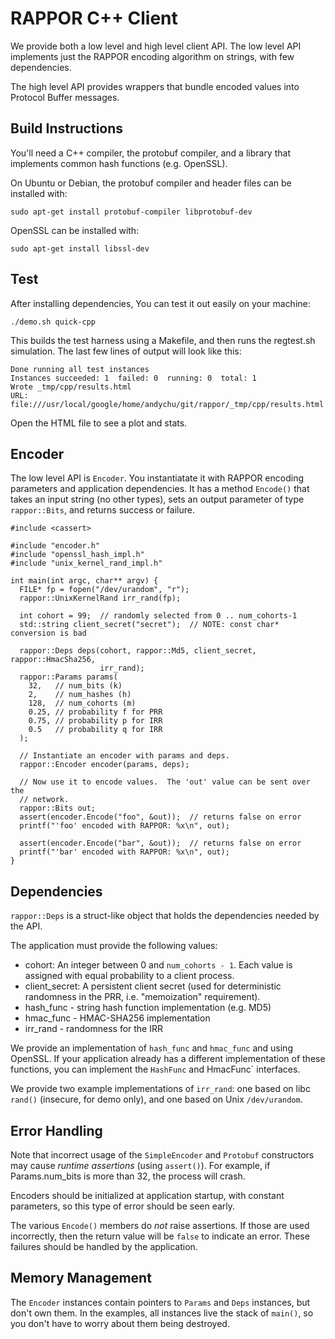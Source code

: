 RAPPOR C++ Client
=================

We provide both a low level and high level client API.  The low level API
implements just the RAPPOR encoding algorithm on strings, with few
dependencies.

The high level API provides wrappers that bundle encoded values into Protocol
Buffer messages.

Build Instructions
------------------

You'll need a C++ compiler, the protobuf compiler, and a library that
implements common hash functions (e.g. OpenSSL).

On Ubuntu or Debian, the protobuf compiler and header files can be installed
with:

    sudo apt-get install protobuf-compiler libprotobuf-dev

OpenSSL can be installed with:

    sudo apt-get install libssl-dev

Test
----

After installing dependencies, You can test it out easily on your machine:

    ./demo.sh quick-cpp

This builds the test harness using a Makefile, and then runs the regtest.sh
simulation.  The last few lines of output will look like this:

    Done running all test instances
    Instances succeeded: 1  failed: 0  running: 0  total: 1
    Wrote _tmp/cpp/results.html
    URL: file:///usr/local/google/home/andychu/git/rappor/_tmp/cpp/results.html

Open the HTML file to see a plot and stats.


Encoder
-------

The low level API is `Encoder`.  You instantiatate it with RAPPOR encoding
parameters and application dependencies.  It has a method `Encode()` that takes
an input string (no other types), sets an output parameter of type
`rappor::Bits`, and returns success or failure.

    #include <cassert>

    #include "encoder.h"
    #include "openssl_hash_impl.h"
    #include "unix_kernel_rand_impl.h"

    int main(int argc, char** argv) {
      FILE* fp = fopen("/dev/urandom", "r");
      rappor::UnixKernelRand irr_rand(fp);

      int cohort = 99;  // randomly selected from 0 .. num_cohorts-1
      std::string client_secret("secret");  // NOTE: const char* conversion is bad

      rappor::Deps deps(cohort, rappor::Md5, client_secret, rappor::HmacSha256,
                        irr_rand);
      rappor::Params params(
        32,   // num_bits (k)
        2,    // num_hashes (h)
        128,  // num_cohorts (m)
        0.25, // probability f for PRR
        0.75, // probability p for IRR
        0.5   // probability q for IRR
      );

      // Instantiate an encoder with params and deps.
      rappor::Encoder encoder(params, deps);

      // Now use it to encode values.  The 'out' value can be sent over the
      // network.
      rappor::Bits out;
      assert(encoder.Encode("foo", &out));  // returns false on error
      printf("'foo' encoded with RAPPOR: %x\n", out);

      assert(encoder.Encode("bar", &out));  // returns false on error
      printf("'bar' encoded with RAPPOR: %x\n", out);
    }

Dependencies
------------

`rappor::Deps` is a struct-like object that holds the dependencies needed by
the API.

The application must provide the following values:

- cohort: An integer between 0 and `num_cohorts - 1`.  Each value is assigned
  with equal probability to a client process.
- client_secret: A persistent client secret (used for deterministic randomness
  in the PRR, i.e. "memoization" requirement).
- hash_func - string hash function implementation (e.g. MD5)
- hmac_func - HMAC-SHA256 implementation
- irr_rand - randomness for the IRR

We provide an implementation of `hash_func` and `hmac_func` and using OpenSSL.
If your application already has a different implementation of these functions,
you can implement the `HashFunc` and HmacFunc` interfaces.

We provide two example implementations of `irr_rand`: one based on libc
`rand()` (insecure, for demo only), and one based on Unix `/dev/urandom`.

Error Handling
--------------

Note that incorrect usage of the `SimpleEncoder` and `Protobuf` constructors
may cause *runtime assertions* (using `assert()`).  For example, if
Params.num\_bits is more than 32, the process will crash.

Encoders should be initialized at application startup, with constant
parameters, so this type of error should be seen early.

The various `Encode()` members do *not* raise assertions.  If those are used
incorrectly, then the return value will be `false` to indicate an error.  These
failures should be handled by the application.

Memory Management
-----------------

The `Encoder` instances contain pointers to `Params` and `Deps` instances, but
don't own them.  In the examples, all instances live the stack of `main()`, so
you don't have to worry about them being destroyed.
